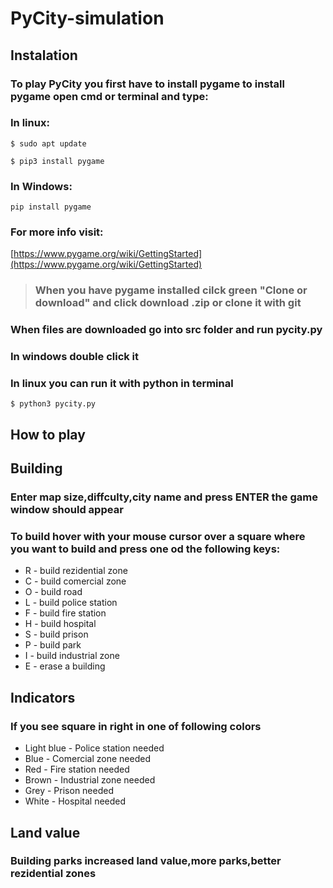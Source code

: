 # PyCity-simulation

## Instalation

### To play PyCity you first have to install pygame to install pygame open cmd or terminal and type:

### In linux:
```
$ sudo apt update
```
```
$ pip3 install pygame
```
### In Windows:

```
pip install pygame
```
### For more info visit:
[https://www.pygame.org/wiki/GettingStarted](https://www.pygame.org/wiki/GettingStarted)

> ### When you have pygame installed cilck green "Clone or download" and click download .zip or clone it with git

### When files are downloaded go into src folder and run pycity.py
### In windows double click it
### In linux you can run it with python in terminal

```
$ python3 pycity.py
```
## How to play


## Building
### Enter map size,diffculty,city name and press ENTER the game window should appear
### To build hover with your mouse cursor over a square where you want to build and press one od the following keys:
+ R - build rezidential zone
+ C - build comercial zone
+ O - build road
+ L - build police station
+ F - build fire station
+ H - build hospital
+ S - build prison
+ P - build park
+ I - build industrial zone
+ E - erase a building
## Indicators
### If you see square in right in one of following colors
+ Light blue - Police station needed
+ Blue - Comercial zone needed
+ Red - Fire station needed
+ Brown - Industrial zone needed
+ Grey - Prison needed
+ White - Hospital needed
## Land value
### Building parks increased land value,more parks,better rezidential zones
